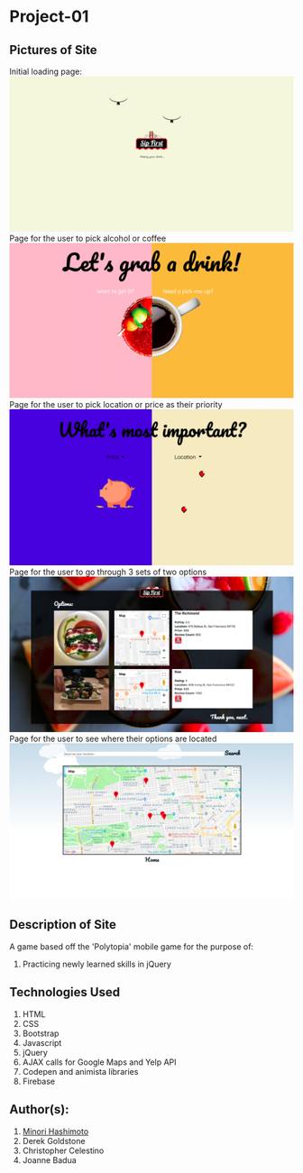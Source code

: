 # Project-01

## Pictures of Site
Initial loading page: 
![Loading page Screenshot](assets/Images/site-1.png)
Page for the user to pick alcohol or coffee
![Introduction scene Screenshot](assets/Images/site-2.png)
Page for the user to pick location or price as their priority
![Battlescene Screenshot](assets/Images/site-3.png)
Page for the user to go through 3 sets of two options
![Battlescene Screenshot](assets/Images/site-4.png)
Page for the user to see where their options are located
![Battlescene Screenshot](assets/Images/site-5.png)

## Description of Site
A game based off the 'Polytopia' mobile game for the purpose of:  
1. Practicing newly learned skills in jQuery

## Technologies Used
1. HTML 
2. CSS
3. Bootstrap
4. Javascript
5. jQuery
6. AJAX calls for Google Maps and Yelp API
7. Codepen and animista libraries
8. Firebase


## Author(s): 
1. [Minori Hashimoto](https://github.com/minori-fh)
2. Derek Goldstone
3. Christopher Celestino
4. Joanne Badua
